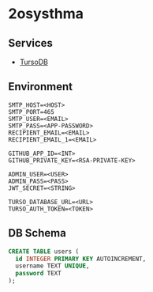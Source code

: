# 2osysthma

## Services

- [TursoDB](https://turso.tech/)

## Environment

```env
SMTP_HOST=<HOST>
SMTP_PORT=465
SMTP_USER=<EMAIL>
SMTP_PASS=<APP-PASSWORD>
RECIPIENT_EMAIL=<EMAIL>
RECIPIENT_EMAIL_1=<EMAIL>

GITHUB_APP_ID=<INT>
GITHUB_PRIVATE_KEY=<RSA-PRIVATE-KEY>

ADMIN_USER=<USER>
ADMIN_PASS=<PASS>
JWT_SECRET=<STRING>

TURSO_DATABASE_URL=<URL>
TURSO_AUTH_TOKEN=<TOKEN>
```

## DB Schema

```sql
CREATE TABLE users (
  id INTEGER PRIMARY KEY AUTOINCREMENT,
  username TEXT UNIQUE,
  password TEXT
);
```
